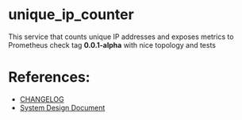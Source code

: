# unique_ip_counter 


This service that counts unique IP addresses and exposes metrics to Prometheus
check tag **0.0.1-alpha** with nice topology and tests 

# References:

- [CHANGELOG](CHANGELOG.md)
- [System Design Document](SystemDesignDocument.md)
